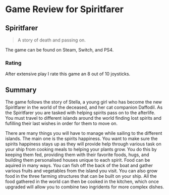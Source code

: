 # Game Review for Spiritfarer

## Spiritfarer
>A story of death and passing on.
>
The game can be found on Steam, Switch, and PS4.

### Rating

After extensive play I rate this game an 8 out of 10 joysticks.

## Summary
The game follows the story of Stella, a young girl who has become the new Spiritfarer in the world of the deceased, and her cat companion Daffodil. As the Spiritfarer you are tasked with helping spirits pass on to the afterlife. You must travel to different islands around the world finding lost spirits and fufilling their last wishes in order for them to move on. 

There are many things you will have to manage while sailing to the different islands. The main one is the spirits happiness. You want to make sure the spirits happiness stays up as they will provide help through various task on your ship from cooking meals to helping your plants grow. You do this by keeping them fed, providing them with their favorite foods, hugs, and building them personalised houses unique to each spirit. Food can be aquired in many ways. You can fish off the back of the boat and gather various fruits and vegetables from the island you visit. You can also grow food in the three farming structures that can be built on your ship. All the food gathered in the world can then be cooked in the kitchen, which once upgraded will allow you to combine two ingridents for more complex dishes.

